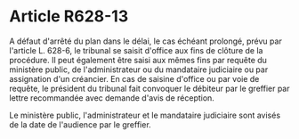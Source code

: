 # Article R628-13

A défaut d'arrêté du plan dans le délai, le cas échéant prolongé, prévu par l'article L. 628-6, le tribunal se saisit d'office aux fins de clôture de la procédure. Il peut également être saisi aux mêmes fins par requête du ministère public, de l'administrateur ou du mandataire judiciaire ou par assignation d'un créancier. En cas de saisine d'office ou par voie de requête, le président du tribunal fait convoquer le débiteur par le greffier par lettre recommandée avec demande d'avis de réception.

Le ministère public, l'administrateur et le mandataire judiciaire sont avisés de la date de l'audience par le greffier.
